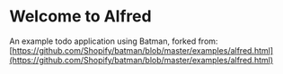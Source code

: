 Welcome to Alfred
===

An example todo application using Batman, forked from: [https://github.com/Shopify/batman/blob/master/examples/alfred.html](https://github.com/Shopify/batman/blob/master/examples/alfred.html)